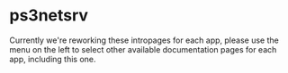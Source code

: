 # ps3netsrv

Currently we're reworking these intropages for each app, please use the menu on the left to select other available documentation pages for each app, including this one.
